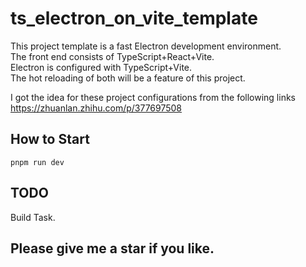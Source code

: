 # ts_electron_on_vite_template
This project template is a fast Electron development environment.  
The front end consists of TypeScript+React+Vite.  
Electron is configured with TypeScript+Vite.  
The hot reloading of both will be a feature of this project.  
  
I got the idea for these project configurations from the following links  
https://zhuanlan.zhihu.com/p/377697508  

## How to Start
```
pnpm run dev
```

## TODO
Build Task.

## Please give me a star if you like.